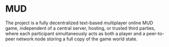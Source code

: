 # MUD
The project is a fully decentralized text-based multiplayer online MUD game, independent of a central server, hosting, or trusted third parties, where each participant simultaneously acts as both a player and a peer-to-peer network node storing a full copy of the game world state.
